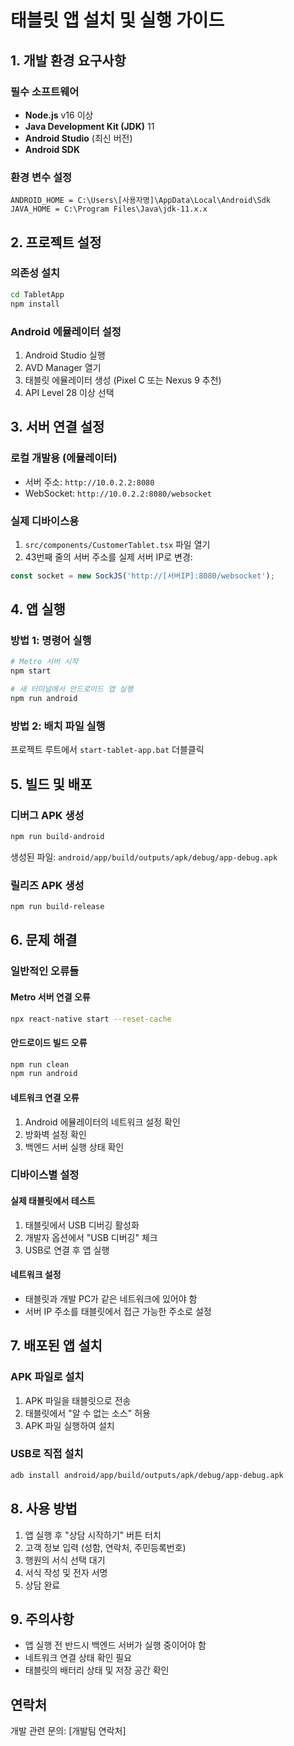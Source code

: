 # 태블릿 앱 설치 및 실행 가이드

## 1. 개발 환경 요구사항

### 필수 소프트웨어
- **Node.js** v16 이상
- **Java Development Kit (JDK)** 11
- **Android Studio** (최신 버전)
- **Android SDK**

### 환경 변수 설정
```
ANDROID_HOME = C:\Users\[사용자명]\AppData\Local\Android\Sdk
JAVA_HOME = C:\Program Files\Java\jdk-11.x.x
```

## 2. 프로젝트 설정

### 의존성 설치
```bash
cd TabletApp
npm install
```

### Android 에뮬레이터 설정
1. Android Studio 실행
2. AVD Manager 열기
3. 태블릿 에뮬레이터 생성 (Pixel C 또는 Nexus 9 추천)
4. API Level 28 이상 선택

## 3. 서버 연결 설정

### 로컬 개발용 (에뮬레이터)
- 서버 주소: `http://10.0.2.2:8080`
- WebSocket: `http://10.0.2.2:8080/websocket`

### 실제 디바이스용
1. `src/components/CustomerTablet.tsx` 파일 열기
2. 43번째 줄의 서버 주소를 실제 서버 IP로 변경:
```typescript
const socket = new SockJS('http://[서버IP]:8080/websocket');
```

## 4. 앱 실행

### 방법 1: 명령어 실행
```bash
# Metro 서버 시작
npm start

# 새 터미널에서 안드로이드 앱 실행
npm run android
```

### 방법 2: 배치 파일 실행
프로젝트 루트에서 `start-tablet-app.bat` 더블클릭

## 5. 빌드 및 배포

### 디버그 APK 생성
```bash
npm run build-android
```
생성된 파일: `android/app/build/outputs/apk/debug/app-debug.apk`

### 릴리즈 APK 생성
```bash
npm run build-release
```

## 6. 문제 해결

### 일반적인 오류들

#### Metro 서버 연결 오류
```bash
npx react-native start --reset-cache
```

#### 안드로이드 빌드 오류
```bash
npm run clean
npm run android
```

#### 네트워크 연결 오류
1. Android 에뮬레이터의 네트워크 설정 확인
2. 방화벽 설정 확인
3. 백엔드 서버 실행 상태 확인

### 디바이스별 설정

#### 실제 태블릿에서 테스트
1. 태블릿에서 USB 디버깅 활성화
2. 개발자 옵션에서 "USB 디버깅" 체크
3. USB로 연결 후 앱 실행

#### 네트워크 설정
- 태블릿과 개발 PC가 같은 네트워크에 있어야 함
- 서버 IP 주소를 태블릿에서 접근 가능한 주소로 설정

## 7. 배포된 앱 설치

### APK 파일로 설치
1. APK 파일을 태블릿으로 전송
2. 태블릿에서 "알 수 없는 소스" 허용
3. APK 파일 실행하여 설치

### USB로 직접 설치
```bash
adb install android/app/build/outputs/apk/debug/app-debug.apk
```

## 8. 사용 방법

1. 앱 실행 후 "상담 시작하기" 버튼 터치
2. 고객 정보 입력 (성함, 연락처, 주민등록번호)
3. 행원의 서식 선택 대기
4. 서식 작성 및 전자 서명
5. 상담 완료

## 9. 주의사항

- 앱 실행 전 반드시 백엔드 서버가 실행 중이어야 함
- 네트워크 연결 상태 확인 필요
- 태블릿의 배터리 상태 및 저장 공간 확인

## 연락처
개발 관련 문의: [개발팀 연락처]
